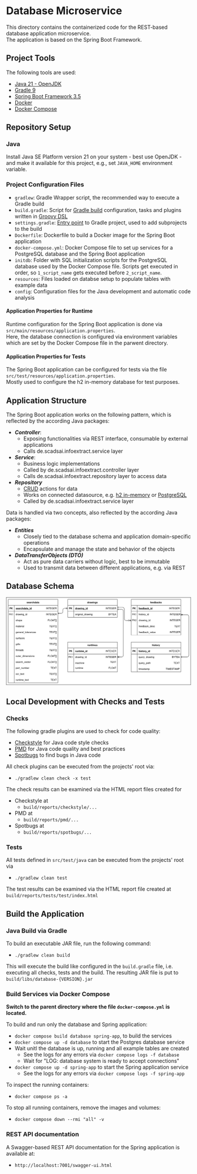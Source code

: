 # Database Microservice

This directory contains the containerized code for the REST-based database application microservice.  
The application is based on the Spring Boot Framework.

## Project Tools

The following tools are used:
* [Java 21 - OpenJDK](https://openjdk.org/projects/jdk/21/)
* [Gradle 9](https://docs.gradle.org/current/userguide/userguide.html)
* [Spring Boot Framework 3.5](https://docs.spring.io/spring-boot/3.5/index.html)
* [Docker](https://www.docker.com/get-started/)
* [Docker Compose](https://docs.docker.com/compose/)

## Repository Setup

### Java

Install Java SE Platform version 21 on your system - best use OpenJDK - and make it available for this project, e.g., set `JAVA_HOME` environment variable.

### Project Configuration Files

* `gradlew`: Gradle Wrapper script, the recommended way to execute a Gradle build  
* `build.gradle`: Script for [Gradle build](https://docs.gradle.org/current/userguide/build_file_basics.html) configuration, tasks and plugins written in [Groovy DSL](https://docs.gradle.org/current/dsl/index.html)
* `settings.gradle`: [Entry point](https://docs.gradle.org/current/userguide/settings_file_basics.html) to Gradle project, used to add subprojects to the build
* `Dockerfile`: Dockerfile to build a Docker image for the Spring Boot application
* `docker-compose.yml`: Docker Compose file to set up services for a PostgreSQL database and the Spring 
  Boot application
* `initdb`: Folder with SQL initialization scripts for the PostgreSQL database used by the Docker Compose 
  file. Scripts get executed in order, so `1_script_name` gets executed before `2_script_name`.
* `resources`: Files loaded on databse setup to populate tables with example data 
* `config`: Configuration files for the Java development and automatic code analysis

#### Application Properties for Runtime

Runtime configuration for the Spring Boot application is done via `src/main/resources/application.properties`.  
Here, the database connection is configured via environment variables which are set by the Docker Compose 
file in the parwent directory.

#### Application Properties for Tests

The Spring Boot application can be configured for tests via the file `src/test/resources/application.properties`.  
Mostly used to configure the h2 in-memory database for test purposes.

## Application Structure

The Spring Boot application works on the following pattern, which is reflected by the according Java packages:

* **_Controller_**:
  * Exposing functionalities via REST interface, consumable by external applications
  * Calls de.scadsai.infoextract.service layer
* **_Service_**:
  * Business logic implementations
  * Called by de.scadsai.infoextract.controller layer
  * Calls de.scadsai.infoextract.repository layer to access data
* **_Repository_**
  * [CRUD](https://en.wikipedia.org/wiki/Create,_read,_update_and_delete) actions for data 
  * Works on connected datasource, e.g. [h2 in-memory](https://www.h2database.com/html/main.html) or [PostgreSQL](https://www.postgresql.org/docs/16/index.html)
  * Called by de.scadsai.infoextract.service layer

Data is handled via two concepts, also reflected by the according Java packages:

* **_Entities_**
  * Closely tied to the database schema and application domain-specific operations
  * Encapsulate and manage the state and behavior of the objects
* **_DataTransferObjects (DTO)_**
  * Act as pure data carriers without logic, best to be immutable
  * Used to transmit data between different applications, e.g. via REST

## Database Schema

<img src="resources/postgres.png" width="512" alt="Database Schema">

## Local Development with Checks and Tests

### Checks

The following gradle plugins are used to check for code quality:
* [Checkstyle](https://docs.gradle.org/current/userguide/checkstyle_plugin.html) for Java code style checks
* [PMD](https://docs.gradle.org/current/userguide/pmd_plugin.html) for Java code quality and best practices
* [Spotbugs](https://spotbugs.readthedocs.io/en/stable/gradle.html) to find bugs in Java code

All check plugins can be executed from the projects' root via:
* `./gradlew clean check -x test`

The check results can be examined via the HTML report files created for 
* Checkstyle at
  * `build/reports/checkstyle/...`
* PMD at
  * `build/reports/pmd/...`
* Spotbugs at
  * `build/reports/spotbugs/...`

### Tests

All tests defined in `src/test/java` can be executed from the projects' root via
* `./gradlew clean test`

The test results can be examined via the HTML report file created at `build/reports/tests/test/index.html`

## Build the Application

### Java Build via Gradle

To build an executable JAR file, run the following command:
* `./gradlew clean build`

This will execute the build like configured in the `build.gradle` file, i.e. executing all checks, tests 
and the build. The resulting JAR file is put to `build/libs/database-{VERSION}.jar`

### Build Services via Docker Compose

**Switch to the parent directory where the file `docker-compose.yml` is located.**

To build and run only the database and Spring application:
* `docker compose build database spring-app`, to build the services
* `docker compose up -d database` to start the Postgres database service
* Wait unitl the database is up, running and all example tables are created
  * See the logs for any errors via `docker compose logs -f database`
  * Wait for "LOG:  database system is ready to accept connections"
* `docker compose up -d spring-app` to start the Spring application service
  * See the logs for any errors via `docker compose logs -f spring-app`

To inspect the running containers:
* `docker compose ps -a`

To stop all running containers, remove the images and volumes:
* `docker compose down --rmi "all" -v`

### REST API documentation

A Swagger-based REST API documentation for the Spring application is available at:
* `http://localhost:7001/swagger-ui.html`
